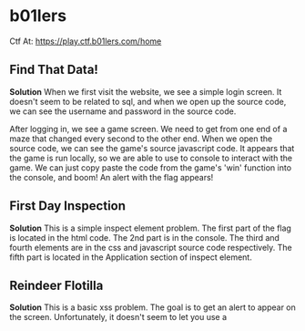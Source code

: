 # b01lers

Ctf At: https://play.ctf.b01lers.com/home

## Find That Data!

**Solution**
When we first visit the website, we see a simple login screen.  It doesn't seem to be related to sql, and when we open up the source code, we can see the username and password in the source code.

After logging in, we see a game screen.  We need to get from one end of a maze that changed every second to the other end.  When we open the source code, we can see the game's source javascript code.  It appears that the game is run locally, so we are able to use to console to interact with the game.  We can just copy paste the code from the game's 'win' function into the console, and boom! An alert with the flag appears!

## First Day Inspection

**Solution**
This is a simple inspect element problem.  The first part of the flag is located in the html code.  The 2nd part is in the console.  The third and fourth elements are in the css and javascript source code respectively.  The fifth part is located in the Application section of inspect element.

## Reindeer Flotilla

**Solution**
This is a basic xss problem.  The goal is to get an alert to appear on the screen.  Unfortunately, it doesn't seem to let you use a <script> tag.  We can bypass this by using another html tag to run the javascript, for example, an <img> tag.
  
```<img src="bald" onerror="alert(1)">```

The way this works is that it tries to get an image located at "bald".  However, as bald doesn't exist, it instead runs the javascript within onerror.

